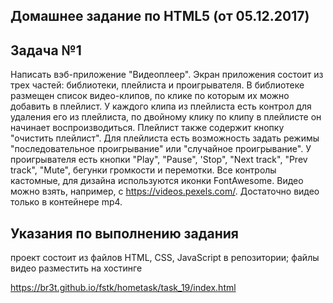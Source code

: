 **Домашнее задание по HTML5** (от 05.12.2017)
-
**Задача №1**
-
Написать вэб-приложение "Видеоплеер". Экран приложения состоит из трех частей: библиотеки, плейлиста и проигрывателя. В библиотеке размещен список видео-клипов, по клике по которым их можно добавить в плейлист. У каждого клипа из плейлиста есть контрол для удаления его из плейлиста, по двойному клику по клипу в плейлисте он начинает воспроизводиться. Плейлист также содержит кнопку "очистить плейлист". Для плейлиста есть возможность задать режимы "последовательное проигрывание" или "случайное проигрывание". У проигрывателя есть кнопки "Play", "Pause", 'Stop", "Next track", "Prev track", "Mute", бегунки громкости и перемотки. Все контролы кастомные, для дизайна используются иконки FontAwesome. Видео можно взять, например, с https://videos.pexels.com/. Достаточно видео только в контейнере mp4.

Указания по выполнению задания
-
проект состоит из файлов HTML, CSS, JavaScript в репозитории; файлы видео разместить на хостинге

https://br3t.github.io/fstk/hometask/task_19/index.html